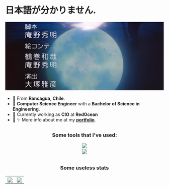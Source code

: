 # 日本語が分かりません.

![fly_me_to_the_moon](./assets/evangelion.png)

- 🌆 From **Rancagua**, **Chile**.
- 🗿 **Computer Science Engineer** with a **Bachelor of Science in Engineering**.
- 💼 Currently working as **CIO** at **RedOcean**
- 🔎 ✨ More info about me at my **[portfolio](https://ariel-salgado.github.io/)**.

##

<h3 align="center">Some tools that i've used:</h3>

<div align="center">
  <img src="https://skillicons.dev/icons?i=html,css,js,ts,svelte,vue,react,tailwind" />
</div>
<div align="center">
  <img src="https://skillicons.dev/icons?i=mysql,postgres,nodejs,cpp,java,python,docker&perline" />
</div>

##

<h3 align="center">Some useless stats</h3>

<table>
  <tr>
    <td align="center" style="padding=0;width=50%;">
      <img align="center" style="padding=0;" src="https://github-readme-stats.vercel.app/api?username=ariel-salgado&show_icons=true&title_color=4F8CC9&text_color=9f9f9f&bg_color=00000000&hide_border=true&icon_color=4F8CC9&hide_title=true&count_private=true" />
    </td>
    <td align="center" style="padding=0;width=50%;">
      <img align="center" style="padding=0;" src="https://github-readme-stats.vercel.app/api/top-langs/?username=ariel-salgado&layout=compact&show_icons=true&title_color=4F8CC9&text_color=9f9f9f&bg_color=00000000&hide_border=true&icon_color=00000000&count_private=true&langs_count=10&hide_title=true" />
    </td>
  </tr>
</table>
